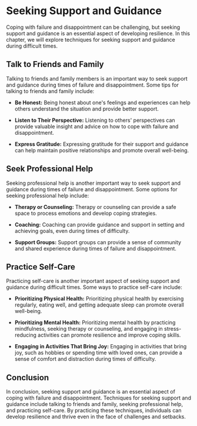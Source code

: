 Seeking Support and Guidance
===============================================================================

Coping with failure and disappointment can be challenging, but seeking support and guidance is an essential aspect of developing resilience. In this chapter, we will explore techniques for seeking support and guidance during difficult times.

Talk to Friends and Family
--------------------------

Talking to friends and family members is an important way to seek support and guidance during times of failure and disappointment. Some tips for talking to friends and family include:

* **Be Honest:** Being honest about one's feelings and experiences can help others understand the situation and provide better support.

* **Listen to Their Perspective:** Listening to others' perspectives can provide valuable insight and advice on how to cope with failure and disappointment.

* **Express Gratitude:** Expressing gratitude for their support and guidance can help maintain positive relationships and promote overall well-being.

Seek Professional Help
----------------------

Seeking professional help is another important way to seek support and guidance during times of failure and disappointment. Some options for seeking professional help include:

* **Therapy or Counseling:** Therapy or counseling can provide a safe space to process emotions and develop coping strategies.

* **Coaching:** Coaching can provide guidance and support in setting and achieving goals, even during times of difficulty.

* **Support Groups:** Support groups can provide a sense of community and shared experience during times of failure and disappointment.

Practice Self-Care
------------------

Practicing self-care is another important aspect of seeking support and guidance during difficult times. Some ways to practice self-care include:

* **Prioritizing Physical Health:** Prioritizing physical health by exercising regularly, eating well, and getting adequate sleep can promote overall well-being.

* **Prioritizing Mental Health:** Prioritizing mental health by practicing mindfulness, seeking therapy or counseling, and engaging in stress-reducing activities can promote resilience and improve coping skills.

* **Engaging in Activities That Bring Joy:** Engaging in activities that bring joy, such as hobbies or spending time with loved ones, can provide a sense of comfort and distraction during times of difficulty.

Conclusion
----------

In conclusion, seeking support and guidance is an essential aspect of coping with failure and disappointment. Techniques for seeking support and guidance include talking to friends and family, seeking professional help, and practicing self-care. By practicing these techniques, individuals can develop resilience and thrive even in the face of challenges and setbacks.
